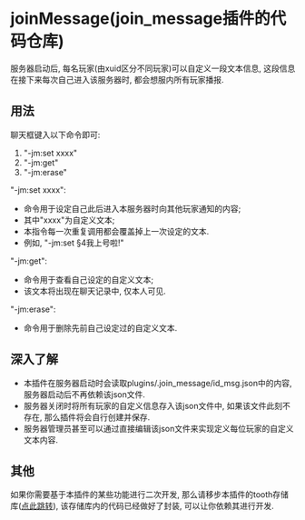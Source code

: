 # joinMessage(join_message插件的代码仓库)

服务器启动后, 每名玩家(由xuid区分不同玩家)可以自定义一段文本信息, 这段信息在接下来每次自己进入该服务器时, 都会想服内所有玩家播报.

## 用法

聊天框键入以下命令即可:
1. "-jm:set xxxx"
2. "-jm:get"
3. "-jm:erase"

"-jm:set xxxx":
- 命令用于设定自己此后进入本服务器时向其他玩家通知的内容; 
- 其中"xxxx"为自定义文本; 
- 本指令每一次重复调用都会覆盖掉上一次设定的文本.
- 例如, "-jm:set §4我上号啦!"

"-jm:get":
- 命令用于查看自己设定的自定义文本;
- 该文本将出现在聊天记录中, 仅本人可见.

"-jm:erase":
- 命令用于删除先前自己设定过的自定义文本.

## 深入了解
- 本插件在服务器启动时会读取plugins/.join_message/id_msg.json中的内容, 服务器启动后不再依赖该json文件. 
- 服务器关闭时将所有玩家的自定义信息存入该json文件中, 如果该文件此刻不存在, 那么插件将会自行创建并保存. 
- 服务器管理员甚至可以通过直接编辑该json文件来实现定义每位玩家的自定义文本内容.

## 其他

如果你需要基于本插件的某些功能进行二次开发, 那么请移步本插件的tooth存储库([点此跳转](https://github.com/LymoProjects/joinMessageBuild)), 该存储库内的代码已经做好了封装, 可以让你依赖其进行开发.